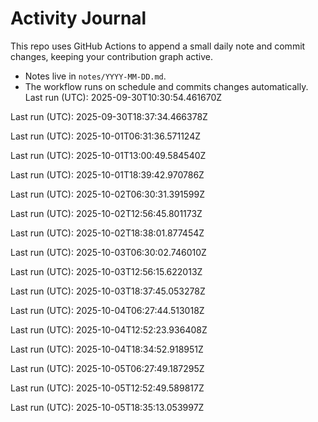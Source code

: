 # Activity Journal

This repo uses GitHub Actions to append a small daily note and commit changes, keeping your contribution graph active.

- Notes live in `notes/YYYY-MM-DD.md`.
- The workflow runs on schedule and commits changes automatically.
Last run (UTC): 2025-09-30T10:30:54.461670Z

Last run (UTC): 2025-09-30T18:37:34.466378Z

Last run (UTC): 2025-10-01T06:31:36.571124Z

Last run (UTC): 2025-10-01T13:00:49.584540Z

Last run (UTC): 2025-10-01T18:39:42.970786Z

Last run (UTC): 2025-10-02T06:30:31.391599Z

Last run (UTC): 2025-10-02T12:56:45.801173Z

Last run (UTC): 2025-10-02T18:38:01.877454Z

Last run (UTC): 2025-10-03T06:30:02.746010Z

Last run (UTC): 2025-10-03T12:56:15.622013Z

Last run (UTC): 2025-10-03T18:37:45.053278Z

Last run (UTC): 2025-10-04T06:27:44.513018Z

Last run (UTC): 2025-10-04T12:52:23.936408Z

Last run (UTC): 2025-10-04T18:34:52.918951Z

Last run (UTC): 2025-10-05T06:27:49.187295Z

Last run (UTC): 2025-10-05T12:52:49.589817Z

Last run (UTC): 2025-10-05T18:35:13.053997Z
